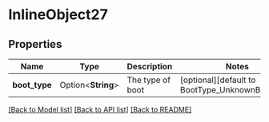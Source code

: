 # InlineObject27

## Properties

Name | Type | Description | Notes
------------ | ------------- | ------------- | -------------
**boot_type** | Option<**String**> | The type of boot | [optional][default to BootType_UnknownBootType]

[[Back to Model list]](../README.md#documentation-for-models) [[Back to API list]](../README.md#documentation-for-api-endpoints) [[Back to README]](../README.md)


